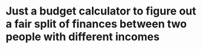 # Just a budget calculator to figure out a fair split of finances between two people with different incomes
